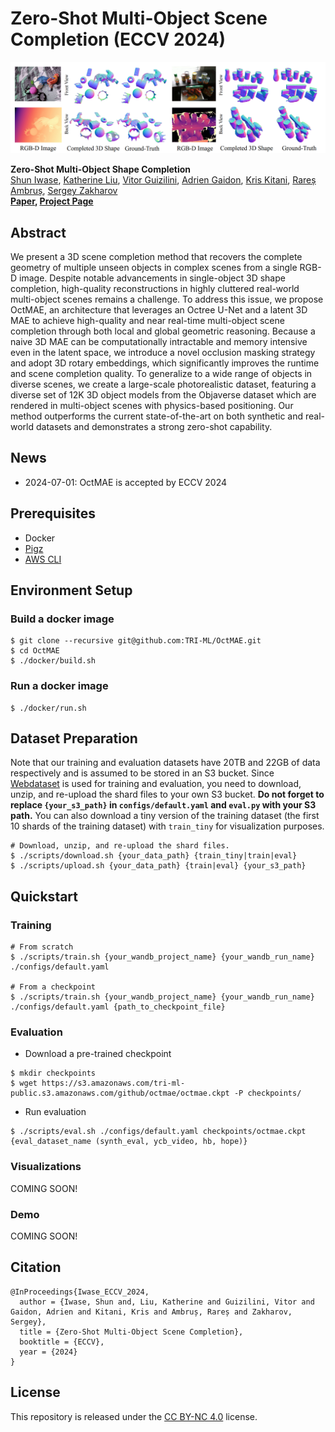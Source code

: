 # Zero-Shot Multi-Object Scene Completion (ECCV 2024)

![OctMAE](assets/teaser.png)

**Zero-Shot Multi-Object Shape Completion**<br>
[Shun Iwase](https://sh8.io/#/),
[Katherine Liu](https://www.thekatherineliu.com/),
[Vitor Guizilini](https://vitorguizilini.weebly.com/),
[Adrien Gaidon](https://adriengaidon.com/),
[Kris Kitani](https://kriskitani.github.io/),
[Rareș Ambruș](https://www.tri.global/about-us/dr-rares-ambrus),
[Sergey Zakharov](https://zakharos.github.io/)<br>
**[Paper](https://arxiv.org/abs/2403.14628), [Project Page](https://sh8.io/#/oct_mae)**


## Abstract

We present a 3D scene completion method that recovers the complete geometry of multiple unseen objects in complex scenes from a single RGB-D image. Despite notable advancements in single-object 3D shape completion, high-quality reconstructions in highly cluttered real-world multi-object scenes remains a challenge. To address this issue, we propose OctMAE, an architecture that leverages an Octree U-Net and a latent 3D MAE to achieve high-quality and near real-time multi-object scene completion through both local and global geometric reasoning. Because a naive 3D MAE can be computationally intractable and memory intensive even in the latent space, we introduce a novel occlusion masking strategy and adopt 3D rotary embeddings, which significantly improves the runtime and scene completion quality. To generalize to a wide range of objects in diverse scenes, we create a large-scale photorealistic dataset, featuring a diverse set of 12K 3D object models from the Objaverse dataset which are rendered in multi-object scenes with physics-based positioning. Our method outperforms the current state-of-the-art on both synthetic and real-world datasets and demonstrates a strong zero-shot capability.

## News
- 2024-07-01: OctMAE is accepted by ECCV 2024

## Prerequisites
- Docker
- [Pigz](https://zlib.net/pigz/)
- [AWS CLI](https://docs.aws.amazon.com/cli/latest/userguide/getting-started-install.html)

## Environment Setup

### Build a docker image

```
$ git clone --recursive git@github.com:TRI-ML/OctMAE.git
$ cd OctMAE
$ ./docker/build.sh
```

### Run a docker image

```
$ ./docker/run.sh
```

## Dataset Preparation

Note that our training and evaluation datasets have 20TB and 22GB of data respectively and is assumed to be stored in an S3 bucket. Since [Webdataset](https://github.com/webdataset/webdataset) is used for training and evaluation, you need to download, unzip, and re-upload the shard files to your own S3 bucket. **Do not forget to replace `{your_s3_path}` in `configs/default.yaml` and `eval.py` with your S3 path.** You can also download a tiny version of the training dataset (the first 10 shards of the training dataset) with `train_tiny` for visualization purposes.

```
# Download, unzip, and re-upload the shard files.
$ ./scripts/download.sh {your_data_path} {train_tiny|train|eval}
$ ./scripts/upload.sh {your_data_path} {train|eval} {your_s3_path}
```


## Quickstart

### Training

```
# From scratch
$ ./scripts/train.sh {your_wandb_project_name} {your_wandb_run_name} ./configs/default.yaml

# From a checkpoint
$ ./scripts/train.sh {your_wandb_project_name} {your_wandb_run_name} ./configs/default.yaml {path_to_checkpoint_file}
```

### Evaluation
- Download a pre-trained checkpoint
```
$ mkdir checkpoints
$ wget https://s3.amazonaws.com/tri-ml-public.s3.amazonaws.com/github/octmae/octmae.ckpt -P checkpoints/
```
- Run evaluation
```
$ ./scripts/eval.sh ./configs/default.yaml checkpoints/octmae.ckpt {eval_dataset_name (synth_eval, ycb_video, hb, hope)}
```

### Visualizations
COMING SOON!

### Demo
COMING SOON!

## Citation
```
@InProceedings{Iwase_ECCV_2024,
  author = {Iwase, Shun and, Liu, Katherine and Guizilini, Vitor and Gaidon, Adrien and Kitani, Kris and Ambruș, Rareș and Zakharov, Sergey},
  title = {Zero-Shot Multi-Object Scene Completion},
  booktitle = {ECCV},
  year = {2024}
}
```

## License
This repository is released under the [CC BY-NC 4.0](https://github.com/TRI-ML/OctMAE/blob/main/LICENSE.md) license.
